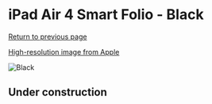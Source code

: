 # iPad Air 4 Smart Folio - Black

[Return to previous page](/ipad_pro2)

[High-resolution image from Apple](https://store.storeimages.cdn-apple.com/8756/as-images.apple.com/is/MH0D3?wid=4500&hei=4500&fmt=png)

<div style="width: 512px"><img src="/almost_uncompressed/MH0D3.webp" alt="Black"></div>

## Under construction
